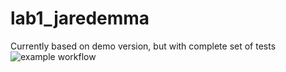 # lab1_jaredemma
Currently based on demo version, but with complete set of tests
![example workflow](https://github.com/uofu-emb/lab1_jaredemma/actions/workflows/main.yml/badge.svg)
